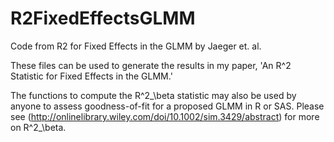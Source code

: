 # R2FixedEffectsGLMM

Code from R2 for Fixed Effects in the GLMM by Jaeger et. al.

These files can be used to generate the results in my paper, 'An R^2 Statistic for Fixed Effects in the GLMM.'

The functions to compute the R^2_\beta statistic may also be used by anyone to assess goodness-of-fit for a proposed GLMM in R or SAS. Please see (http://onlinelibrary.wiley.com/doi/10.1002/sim.3429/abstract) for more on R^2_\beta. 
